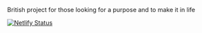 British project for those looking for a purpose and to make it in life

[![Netlify Status](https://api.netlify.com/api/v1/badges/89a857de-ab30-4f3c-b3f1-27725fff8d77/deploy-status)](https://app.netlify.com/projects/britishmvp/deploys)